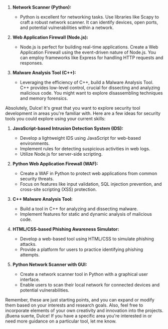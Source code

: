 1. **Network Scanner (Python):**
    
    - Python is excellent for networking tasks. Use libraries like Scapy to craft a robust network scanner. It can identify devices, open ports, and potential vulnerabilities within a network.
2. **Web Application Firewall (Node.js):**
    
    - Node.js is perfect for building real-time applications. Create a Web Application Firewall using the event-driven nature of Node.js. You can employ frameworks like Express for handling HTTP requests and responses.
3. **Malware Analysis Tool (C++):**
    
    - Leveraging the efficiency of C++, build a Malware Analysis Tool. C++ provides low-level control, crucial for dissecting and analyzing malicious code. You might want to explore disassembling techniques and memory forensics.

Absolutely, Dulce! It's great that you want to explore security tool development in areas you're familiar with. Here are a few ideas for security tools you could explore using your current skills:

1. **JavaScript-based Intrusion Detection System (IDS):**
    
    - Develop a lightweight IDS using JavaScript for web-based environments.
    - Implement rules for detecting suspicious activities in web logs.
    - Utilize Node.js for server-side scripting.
2. **Python Web Application Firewall (WAF):**
    
    - Create a WAF in Python to protect web applications from common security threats.
    - Focus on features like input validation, SQL injection prevention, and cross-site scripting (XSS) protection.
3. **C++ Malware Analysis Tool:**
    
    - Build a tool in C++ for analyzing and dissecting malware.
    - Implement features for static and dynamic analysis of malicious code.
4. **HTML/CSS-based Phishing Awareness Simulator:**
    
    - Develop a web-based tool using HTML/CSS to simulate phishing attacks.
    - Provide a platform for users to practice identifying phishing attempts.
5. **Python Network Scanner with GUI:**
    
    - Create a network scanner tool in Python with a graphical user interface.
    - Enable users to scan their local network for connected devices and potential vulnerabilities.

Remember, these are just starting points, and you can expand or modify them based on your interests and research goals. Also, feel free to incorporate elements of your own creativity and innovation into the projects. ¡Buena suerte, Dulce! If you have a specific area you're interested in or need more guidance on a particular tool, let me know.